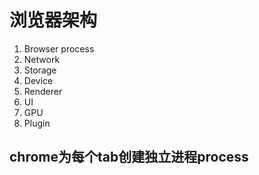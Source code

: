 # 浏览器架构

1. Browser process
2. Network
3. Storage
4. Device
5. Renderer
6. UI
7. GPU
8. Plugin

## chrome为每个tab创建独立进程process
